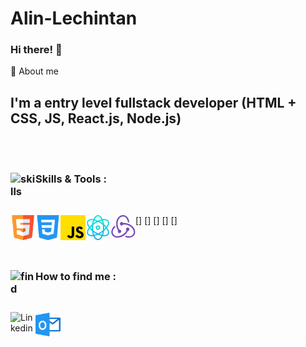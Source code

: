 # Alin-Lechintan

### Hi there! 👋

🚀 About me

## I'm a entry level fullstack developer (HTML + CSS, JS, React.js, Node.js)

<br/>
<br/>

### Skills & Tools : <img align="left" alt="skills" width="40px" src="https://cdn-icons-png.flaticon.com/512/3696/3696638.png"/>

<br/>

[<img align="left" alt="HTML5" width="40px" src="html5.png" />]
[<img align="left" alt="CSS3" width="40px" src="css3.png" />]
[<img align="left" alt="JavaScript" width="40px" src="JavaScript.png" />]
[<img align="left" alt="React" width="40px" src="React.png" />]
[<img align="left" alt="Node" width="40px" src="node.png" />]

<br/>
<br/>

### How to find me <img align="left" alt="find" width="40px" src="https://cdn-icons-png.flaticon.com/512/2500/2500099.png"/>:

<br/>

[<img align="left" alt="Linkedin" width="40px" src="https://cdn-icons-png.flaticon.com/512/3536/3536505.png" />](www.linkedin.com/in/alin-lechintan-2582b181)
[<img align="left" alt="Outlook" width="40px" src="image.png" />](mailto:alin.lechintan@outlook.com)
